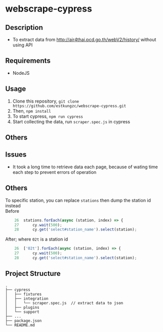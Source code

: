 # webscrape-cypress

## Description

-   To extract data from http://air4thai.pcd.go.th/webV2/history/ without using API

## Requirements

-   NodeJS

## Usage

1. Clone this repository, `git clone https://github.com/estkungzc/webscrape-cypress.git`
2. Then, `npm install`
3. To start cypress, `npm run cypress`
4. Start collecting the data, run `scraper.spec.js` in cypress

## Others

## Issues

-   It took a long time to retrieve data each page, because of wating time each step to prevent errors of operation

## Others

To specific station, you can replace `stations` then dump the station id instead \
Before

```js
    26	stations.forEach(async (station, index) => {
    27		cy.wait(500);
    28		cy.get('select#station_name').select(station);
```

After; where `02t` is a station id

```js
    26	['02t'].forEach(async (station, index) => {
    27		cy.wait(500);
    28		cy.get('select#station_name').select(station);
```

## Project Structure

    .
    ├── cypress
    │   ├── fixtures
    │   ├── integration
    │   │   └── scraper.spec.js  // extract data to json
    │   ├── plugins
    │   └── support
    ├── ...
    ├── package.json
    └── README.md
